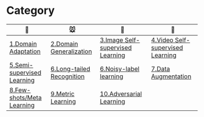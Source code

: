 # Category

|:dog:|:mouse:|:hamster:|:tiger:|
|------|------|------|------|
|[1.Domain Adaptation](#1)|[2.Domain Generalization](#2)|[3.Image Self-supervised Learning](#3)|[4.Video Self-supervised Learning](#4)|
|[5.Semi-supervised Learning](#5)|[6.Long-tailed Recognition](#6)|[6.Noisy-label learning](#7)|[7.Data Augmentation](#8)|
|[8.Few-shots/Meta Learning](#9)|[9.Metric Learning](#10)|[10.Adversarial Learning](#11)|
